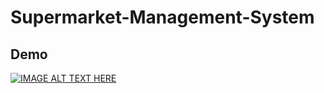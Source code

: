 # Supermarket-Management-System

## Demo
[![IMAGE ALT TEXT HERE](https://img.youtube.com/vi/AUOj4T9Xpv4&t=78s&ab/0.jpg)](https://www.youtube.com/watch?v=AUOj4T9Xpv4&t=78s&ab_channel=HumamHossain)
